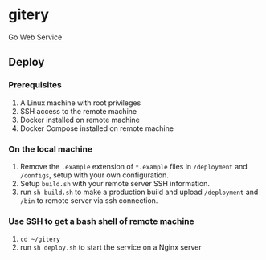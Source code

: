 # gitery
Go Web Service

## Deploy

### Prerequisites
1. A Linux machine with root privileges
2. SSH access to the remote machine
3. Docker installed on remote machine
4. Docker Compose installed on remote machine

### On the local machine
1. Remove the `.example` extension of `*.example` files in `/deployment` and `/configs`, setup with your own configuration.
2. Setup `build.sh` with your remote server SSH information.
3. run `sh build.sh` to make a production build and upload `/deployment` and `/bin` to remote server via ssh connection.

### Use SSH to get a bash shell of remote machine
1. `cd ~/gitery`
2. run `sh deploy.sh` to start the service on a Nginx server